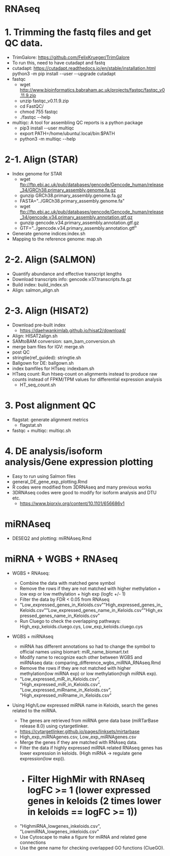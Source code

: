 # RNAseq

# 1. Trimming the fastq files and get QC data.
  - TrimGalore: https://github.com/FelixKrueger/TrimGalore
  - To run this, need to have cutadapt and fastq
  - cutadapt: https://cutadapt.readthedocs.io/en/stable/installation.html
          python3 -m pip install --user --upgrade cutadapt
  - fastqc
    - wget http://www.bioinformatics.babraham.ac.uk/projects/fastqc/fastqc_v0.11.9.zip
    - unzip fastqc_v0.11.9.zip
    - cd FastQC/
    - chmod 755 fastqc
    - ./fastqc --help
  - multiqc: A tool for assembling QC reports is a python package
    - pip3 install --user multiqc
    - export PATH=/home/ubuntu/.local/bin:$PATH
    - python3 -m multiqc --help

# 2-1. Align (STAR)
  - Index genome for STAR
    - wget ftp://ftp.ebi.ac.uk/pub/databases/gencode/Gencode_human/release_34/GRCh38.primary_assembly.genome.fa.gz
    - gunzip GRCh38.primary_assembly.genome.fa.gz
    - FASTA="../GRCh38.primary_assembly.genome.fa"
    - wget ftp://ftp.ebi.ac.uk/pub/databases/gencode/Gencode_human/release_34/gencode.v34.primary_assembly.annotation.gtf.gz
    - gunzip gencode.v34.primary_assembly.annotation.gtf.gz
    - GTF="../gencode.v34.primary_assembly.annotation.gtf"
  - Generate genome indices:index.sh
  - Mapping to the reference genome: map.sh
 
 # 2-2. Align (SALMON)
 - Quantify abundance and effective transcript lengths
 - Download transcripts info: gencode.v37.transcripts.fa.gz
 - Build index: build_index.sh
 - Align: salmon_align.sh

# 2-3. Align (HISAT2)
- Download pre-built index
  - https://daehwankimlab.github.io/hisat2/download/
- Align: HISAT2align.sh
- SAMtoBAM conversion: sam_bam_conversion.sh
- merge bam files for IGV: merge.sh
- post QC
- stringtie(ref_guided): stringtie.sh
- Ballgown for DE: ballgown.sh
- index bamfiles for HTseq: indexbam.sh
- HTseq count: Run htseq-count on alignments instead to produce raw counts instead of FPKM/TPM values for differential expression analysis
  - HT_seq_count.sh

# 3. Post alignment QC
  - flagstat: generate alignment metrics
    - flagstat.sh
  - fastqc + multiqc: multiqc.sh

# 4. DE analysis/isoform analysis/Gene expression plotting
- Easy to run using Salmon files
- general_DE_gene_exp_plotting.Rmd
- R codes were modified from 3DRNAseq and many previous works
- 3DRNAseq codes were good to modify for isoform analysis and DTU etc.
  - https://www.biorxiv.org/content/10.1101/656686v1

# miRNAseq
- DESEQ2 and plotting: miRNAseq.Rmd

# miRNA + WGBS + RNAseq
- WGBS + RNAseq: 
  - Combine the data with matched gene symbol
  - Remove the rows if they are not matched with higher methylation + low exp or low methylation + high exp (logfc +/- 1)
  - Filter the data by FDR < 0.05 from RNAseq
  - "Low_expressed_genes_in_Keloids.csv""High_expressed_genes_in_Keloids.csv""Low_expressed_genes_name_in_Keloids.csv""High_expressed_genes_name_in_Keloids.csv"
  - Run Cluego to check the overlapping pathways: High_exp_keloids.cluego.cys, Low_exp_keloids.cluego.cys

- WGBS + miRNAseq
  - miRNA has different annotations so had to change the symbol to official names using biomart: miR_name_biomart.txt
  - Modify name to recognize each other between WGBS and miRNAseq data: comparing_difference_wgbs_miRNA_RNAseq.Rmd
  - Remove the rows if they are not matched with higher methylation(low miRNA exp) or low methylation(high miRNA exp). 
  - "Low_expressed_miR_in_Keloids.csv", "High_expressed_miR_in_Keloids.csv", "Low_expressed_miRname_in_Keloids.csv", "High_expressed_miRname_in_Keloids.csv"

- Using High/Low expressed miRNA name in Keloids, search the genes related to the miRNA.
  - The genes are retrieved from miRNA gene data base (miRTarBase release 8.0) using cytargetlinker.
  - https://cytargetlinker.github.io/pages/linksets/mirtarbase
  - High_exp_miRNAgenes.csv, Low_exp_miRNAgenes.csv
  - Merge the genes if they are matched with RNAseq data.
  - Filter the data if highly expressed miRNA related RNAseq genes has lower expression in keloids. (High miRNA -> regulate gene expression(low exp)).
    - # Filter HighMir with RNAseq logFC >= 1 (lower expressed genes in keloids (2 times lower in keloids == logFC >= 1))
  - "HighmiRNA_lowgenes_inkeloids.csv", "LowmiRNA_lowgenes_inkeloids.csv"
  - Use Cytoscape to make a figure for miRNA and related gene connections
  - Use the gene name for checking overlapped GO functions (ClueGO).
 
